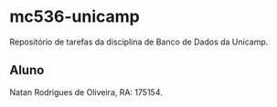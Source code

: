 # mc536-unicamp
Repositório de tarefas da disciplina de Banco de Dados da Unicamp.

## Aluno
Natan Rodrigues de Oliveira, RA: 175154.
